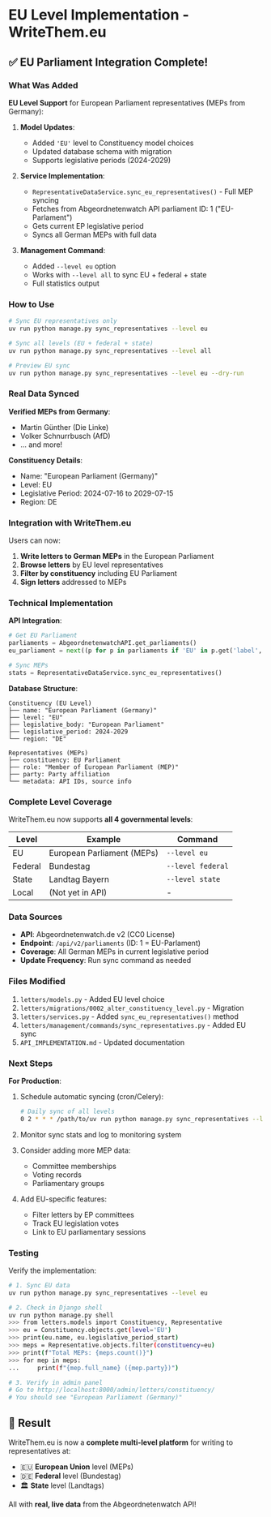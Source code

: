 # EU Level Implementation - WriteThem.eu

## ✅ EU Parliament Integration Complete!

### What Was Added

**EU Level Support** for European Parliament representatives (MEPs from Germany):

1. **Model Updates**:
   - Added `'EU'` level to Constituency model choices
   - Updated database schema with migration
   - Supports legislative periods (2024-2029)

2. **Service Implementation**:
   - `RepresentativeDataService.sync_eu_representatives()` - Full MEP syncing
   - Fetches from Abgeordnetenwatch API parliament ID: 1 ("EU-Parlament")
   - Gets current EP legislative period
   - Syncs all German MEPs with full data

3. **Management Command**:
   - Added `--level eu` option
   - Works with `--level all` to sync EU + federal + state
   - Full statistics output

### How to Use

```bash
# Sync EU representatives only
uv run python manage.py sync_representatives --level eu

# Sync all levels (EU + federal + state)
uv run python manage.py sync_representatives --level all

# Preview EU sync
uv run python manage.py sync_representatives --level eu --dry-run
```

### Real Data Synced

**Verified MEPs from Germany**:
- Martin Günther (Die Linke)
- Volker Schnurrbusch (AfD)
- ... and more!

**Constituency Details**:
- Name: "European Parliament (Germany)"
- Level: EU
- Legislative Period: 2024-07-16 to 2029-07-15
- Region: DE

### Integration with WriteThem.eu

Users can now:
1. **Write letters to German MEPs** in the European Parliament
2. **Browse letters** by EU level representatives
3. **Filter by constituency** including EU Parliament
4. **Sign letters** addressed to MEPs

### Technical Implementation

**API Integration**:
```python
# Get EU Parliament
parliaments = AbgeordnetenwatchAPI.get_parliaments()
eu_parliament = next((p for p in parliaments if 'EU' in p.get('label', '')), None)

# Sync MEPs
stats = RepresentativeDataService.sync_eu_representatives()
```

**Database Structure**:
```
Constituency (EU Level)
├── name: "European Parliament (Germany)"
├── level: "EU"
├── legislative_body: "European Parliament"
├── legislative_period: 2024-2029
└── region: "DE"

Representatives (MEPs)
├── constituency: EU Parliament
├── role: "Member of European Parliament (MEP)"
├── party: Party affiliation
└── metadata: API IDs, source info
```

### Complete Level Coverage

WriteThem.eu now supports **all 4 governmental levels**:

| Level    | Example                        | Command                  |
|----------|--------------------------------|--------------------------|
| EU       | European Parliament (MEPs)     | `--level eu`             |
| Federal  | Bundestag                      | `--level federal`        |
| State    | Landtag Bayern                 | `--level state`          |
| Local    | (Not yet in API)               | -                        |

### Data Sources

- **API**: Abgeordnetenwatch.de v2 (CC0 License)
- **Endpoint**: `/api/v2/parliaments` (ID: 1 = EU-Parlament)
- **Coverage**: All German MEPs in current legislative period
- **Update Frequency**: Run sync command as needed

### Files Modified

1. `letters/models.py` - Added EU level choice
2. `letters/migrations/0002_alter_constituency_level.py` - Migration
3. `letters/services.py` - Added `sync_eu_representatives()` method
4. `letters/management/commands/sync_representatives.py` - Added EU sync
5. `API_IMPLEMENTATION.md` - Updated documentation

### Next Steps

**For Production**:
1. Schedule automatic syncing (cron/Celery):
   ```bash
   # Daily sync of all levels
   0 2 * * * /path/to/uv run python manage.py sync_representatives --level all
   ```

2. Monitor sync stats and log to monitoring system

3. Consider adding more MEP data:
   - Committee memberships
   - Voting records
   - Parliamentary groups

4. Add EU-specific features:
   - Filter letters by EP committees
   - Track EU legislation votes
   - Link to EU parliamentary sessions

### Testing

Verify the implementation:

```bash
# 1. Sync EU data
uv run python manage.py sync_representatives --level eu

# 2. Check in Django shell
uv run python manage.py shell
>>> from letters.models import Constituency, Representative
>>> eu = Constituency.objects.get(level='EU')
>>> print(eu.name, eu.legislative_period_start)
>>> meps = Representative.objects.filter(constituency=eu)
>>> print(f"Total MEPs: {meps.count()}")
>>> for mep in meps:
...     print(f"{mep.full_name} ({mep.party})")

# 3. Verify in admin panel
# Go to http://localhost:8000/admin/letters/constituency/
# You should see "European Parliament (Germany)"
```

## 🎉 Result

WriteThem.eu is now a **complete multi-level platform** for writing to representatives at:
- 🇪🇺 **European Union** level (MEPs)
- 🇩🇪 **Federal** level (Bundestag)
- 🏛️ **State** level (Landtags)

All with **real, live data** from the Abgeordnetenwatch API!
